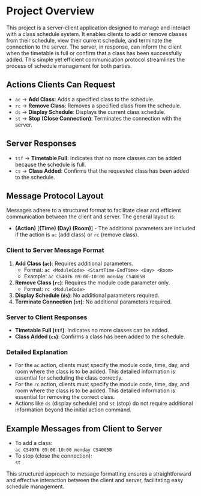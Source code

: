 # Project Overview

This project is a server-client application designed to manage and interact with a class schedule system. It enables clients to add or remove classes from their schedule, view their current schedule, and terminate the connection to the server. The server, in response, can inform the client when the timetable is full or confirm that a class has been successfully added. This simple yet efficient communication protocol streamlines the process of schedule management for both parties.

## Actions Clients Can Request

- `ac` -> **Add Class**: Adds a specified class to the schedule.
- `rc` -> **Remove Class**: Removes a specified class from the schedule.
- `ds` -> **Display Schedule**: Displays the current class schedule.
- `st` -> **Stop (Close Connection)**: Terminates the connection with the server.

## Server Responses

- `ttf` -> **Timetable Full**: Indicates that no more classes can be added because the schedule is full.
- `cs` -> **Class Added**: Confirms that the requested class has been added to the schedule.

## Message Protocol Layout

Messages adhere to a structured format to facilitate clear and efficient communication between the client and server. The general layout is:

- **(Action)** [**(Time) (Day) (Room)**] - The additional parameters are included if the action is `ac` (add class) or `rc` (remove class).

### Client to Server Message Format

1. **Add Class (`ac`)**: Requires additional parameters.
   - Format: `ac <ModuleCode> <StartTime-EndTime> <Day> <Room>`
   - Example: `ac CS4076 09:00-10:00 monday CS4005B`
2. **Remove Class (`rc`)**: Requires the module code parameter only.
   - Format: `rc <ModuleCode>`
3. **Display Schedule (`ds`)**: No additional parameters required.
4. **Terminate Connection (`st`)**: No additional parameters required.

### Server to Client Responses

- **Timetable Full (`ttf`)**: Indicates no more classes can be added.
- **Class Added (`cs`)**: Confirms a class has been added to the schedule.

### Detailed Explanation

- For the `ac` action, clients must specify the module code, time, day, and room where the class is to be added. This detailed information is essential for scheduling the class correctly.
- For the `rc` action, clients must specify the module code, time, day, and room where the class is to be added. This detailed information is essential for removing the correct class.
- Actions like `ds` (display schedule) and `st` (stop) do not require additional information beyond the initial action command.

## Example Messages from Client to Server

- To add a class:  
  `ac CS4076 09:00-10:00 monday CS4005B`
- To stop (close the connection):  
  `st`

This structured approach to message formatting ensures a straightforward and effective interaction between the client and server, facilitating easy schedule management.
